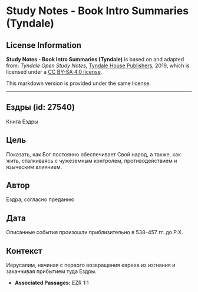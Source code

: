 # Study Notes - Book Intro Summaries (Tyndale)

## License Information

**Study Notes - Book Intro Summaries (Tyndale)** is based on and adapted from: _Tyndale Open Study Notes_, [Tyndale House Publishers](https://tyndaleopenresources.com/), 2019, which is licensed under a [CC BY-SA 4.0 license](https://creativecommons.org/licenses/by-sa/4.0/legalcode.en).

This markdown version is provided under the same license.



--------------------------------

## Ездры (id: 27540)

Книга Ездры

Цель
----

Показать, как Бог постоянно обеспечивает Свой народ, а также, как жить, сталкиваясь с чужеземным контролем, противодействием и языческим влиянием.

Автор
-----

Ездра, согласно преданию

Дата
----

Описанные события произошли приблизительно в 538–457 гг. до Р.Х.

Контекст
--------

Иерусалим, начиная с первого возвращения евреев из изгнания и заканчивая прибытием туда Ездры.

* **Associated Passages:** EZR 1:1

